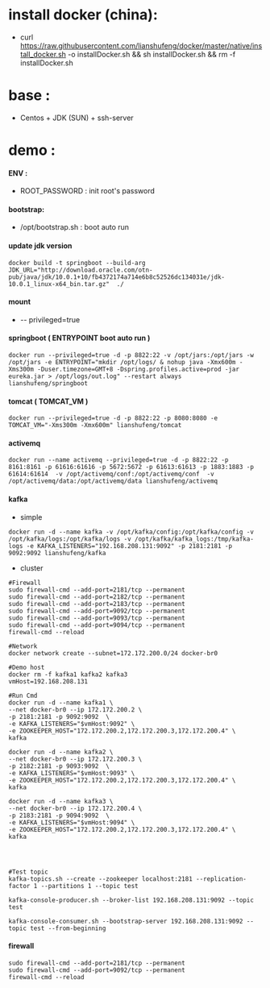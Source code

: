 # install docker (china): 
- curl https://raw.githubusercontent.com/lianshufeng/docker/master/native/install_docker.sh -o installDocker.sh && sh installDocker.sh && rm -f installDocker.sh

# base :  
- Centos + JDK (SUN) + ssh-server

# demo :


#### ENV :
- ROOT_PASSWORD : init root's password


#### bootstrap:
- /opt/bootstrap.sh : boot auto run


#### update jdk version
```shell
docker build -t springboot --build-arg JDK_URL="http://download.oracle.com/otn-pub/java/jdk/10.0.1+10/fb4372174a714e6b8c52526dc134031e/jdk-10.0.1_linux-x64_bin.tar.gz"  ./ 
```

#### mount
- -- privileged=true

#### springboot ( ENTRYPOINT  boot auto run )
```shell
docker run --privileged=true -d -p 8822:22 -v /opt/jars:/opt/jars -w /opt/jars -e ENTRYPOINT="mkdir /opt/logs/ & nohup java -Xmx600m -Xms300m -Duser.timezone=GMT+8 -Dspring.profiles.active=prod -jar eureka.jar > /opt/logs/out.log" --restart always lianshufeng/springboot
```

#### tomcat ( TOMCAT_VM )
```shell
docker run --privileged=true -d -p 8822:22 -p 8080:8080 -e TOMCAT_VM="-Xms300m -Xmx600m" lianshufeng/tomcat
```

#### activemq 
```shell
docker run --name activemq --privileged=true -d -p 8822:22 -p 8161:8161 -p 61616:61616 -p 5672:5672 -p 61613:61613 -p 1883:1883 -p 61614:61614  -v /opt/activemq/conf:/opt/activemq/conf  -v /opt/activemq/data:/opt/activemq/data lianshufeng/activemq
```


#### kafka 
- simple
```shell
docker run -d --name kafka -v /opt/kafka/config:/opt/kafka/config -v /opt/kafka/logs:/opt/kafka/logs -v /opt/kafka/kafka_logs:/tmp/kafka-logs -e KAFKA_LISTENERS="192.168.208.131:9092" -p 2181:2181 -p 9092:9092 lianshufeng/kafka
```
- cluster
```shell
#Firewall
sudo firewall-cmd --add-port=2181/tcp --permanent 
sudo firewall-cmd --add-port=2182/tcp --permanent 
sudo firewall-cmd --add-port=2183/tcp --permanent 
sudo firewall-cmd --add-port=9092/tcp --permanent 
sudo firewall-cmd --add-port=9093/tcp --permanent 
sudo firewall-cmd --add-port=9094/tcp --permanent 
firewall-cmd --reload 

#Network
docker network create --subnet=172.172.200.0/24 docker-br0

#Demo host
docker rm -f kafka1 kafka2 kafka3
vmHost=192.168.208.131

#Run Cmd
docker run -d --name kafka1 \
--net docker-br0 --ip 172.172.200.2 \
-p 2181:2181 -p 9092:9092  \
-e KAFKA_LISTENERS="$vmHost:9092" \
-e ZOOKEEPER_HOST="172.172.200.2,172.172.200.3,172.172.200.4" \
kafka

docker run -d --name kafka2 \
--net docker-br0 --ip 172.172.200.3 \
-p 2182:2181 -p 9093:9092  \
-e KAFKA_LISTENERS="$vmHost:9093" \
-e ZOOKEEPER_HOST="172.172.200.2,172.172.200.3,172.172.200.4" \
kafka

docker run -d --name kafka3 \
--net docker-br0 --ip 172.172.200.4 \
-p 2183:2181 -p 9094:9092  \
-e KAFKA_LISTENERS="$vmHost:9094" \
-e ZOOKEEPER_HOST="172.172.200.2,172.172.200.3,172.172.200.4" \
kafka




#Test topic
kafka-topics.sh --create --zookeeper localhost:2181 --replication-factor 1 --partitions 1 --topic test

kafka-console-producer.sh --broker-list 192.168.208.131:9092 --topic test

kafka-console-consumer.sh --bootstrap-server 192.168.208.131:9092 --topic test --from-beginning
```




#### firewall
```shell
sudo firewall-cmd --add-port=2181/tcp --permanent 
sudo firewall-cmd --add-port=9092/tcp --permanent 
firewall-cmd --reload 
```
